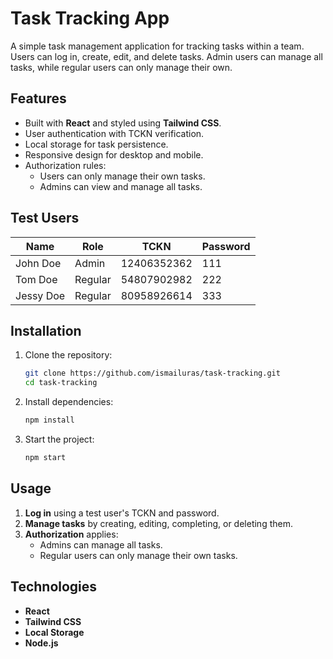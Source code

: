 # Task Tracking App

A simple task management application for tracking tasks within a team. Users can log in, create, edit, and delete tasks. Admin users can manage all tasks, while regular users can only manage their own.

## Features

- Built with **React** and styled using **Tailwind CSS**.
- User authentication with TCKN verification.
- Local storage for task persistence.
- Responsive design for desktop and mobile.
- Authorization rules:
  - Users can only manage their own tasks.
  - Admins can view and manage all tasks.

## Test Users

| Name    | Role     | TCKN        | Password |
|---------|---------|------------|----------|
| John Doe | Admin   | 12406352362 | 111      |
| Tom Doe  | Regular | 54807902982 | 222      |
| Jessy Doe | Regular | 80958926614 | 333      |

## Installation

1. Clone the repository:
   ```sh
   git clone https://github.com/ismailuras/task-tracking.git
   cd task-tracking
   ```
2. Install dependencies:
   ```sh
   npm install
   ```
3. Start the project:
   ```sh
   npm start
   ```

## Usage

1. **Log in** using a test user's TCKN and password.
2. **Manage tasks** by creating, editing, completing, or deleting them.
3. **Authorization** applies:
   - Admins can manage all tasks.
   - Regular users can only manage their own tasks.

## Technologies

- **React**
- **Tailwind CSS**
- **Local Storage**
- **Node.js**